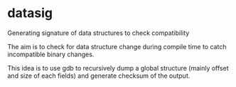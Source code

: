 # datasig
Generating signature of data structures to check compatibility

The aim is to check for data structure change during compile time to catch incompatible binary changes.

This idea is to use gdb to recursively dump a global structure (mainly offset and size of each fields) and generate checksum of the output.
